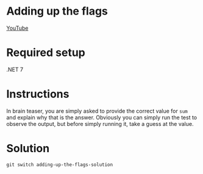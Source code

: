 # Adding up the flags

[YouTube](https://youtu.be/da9aWnPQ4G4)

# Required setup
.NET 7

# Instructions
In brain teaser, you are simply asked to provide the correct value for `sum` and explain why that is the answer. Obviously you can simply run the test to observe the output, but before simply running it, take a guess at the value.

# Solution
`git switch adding-up-the-flags-solution`
